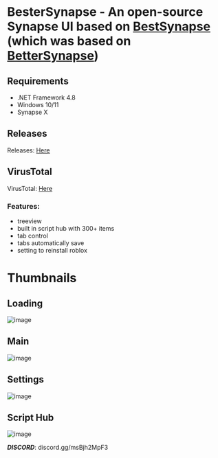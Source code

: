 # BesterSynapse - An open-source Synapse UI based on [BestSynapse](https://github.com/L1ghtingBolt/BestSynapse) (which was based on [BetterSynapse](https://github.com/rice-cracker-2234/BetterSynapse))

## Requirements
 - .NET Framework 4.8
 - Windows 10/11
 - Synapse X

## Releases
Releases: [Here](https://github.com/L1ghtingBolt/BestSynapse/releases)

## VirusTotal
VirusTotal: [Here](https://www.virustotal.com/gui/file/be33582c1120c755e1c74f7a0c42bfa4164ec47fa9c95f57bce47b56cd33c0d3?nocache=1)

### Features:
- treeview
- built in script hub with 300+ items
- tab control
- tabs automatically save
- setting to reinstall roblox

# Thumbnails
## Loading
![image](https://media.discordapp.net/attachments/949873678185803777/965010921296654366/unknown.png)
## Main
![image](https://media.discordapp.net/attachments/949873678185803777/965008045610520576/unknown.png)
## Settings
![image](https://media.discordapp.net/attachments/949873678185803777/965008114669731921/unknown.png)
## Script Hub
![image](https://media.discordapp.net/attachments/949873678185803777/965008090162401330/unknown.png)

***DISCORD***: discord.gg/msBjh2MpF3
